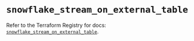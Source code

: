 # `snowflake_stream_on_external_table`

Refer to the Terraform Registry for docs: [`snowflake_stream_on_external_table`](https://registry.terraform.io/providers/snowflakedb/snowflake/2.1.1/docs/resources/stream_on_external_table).
